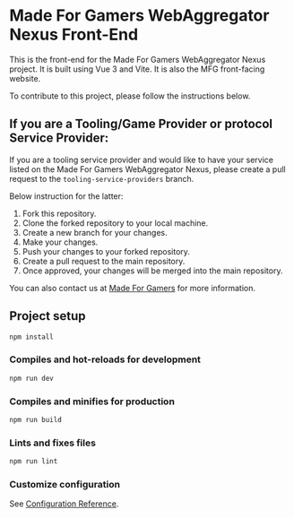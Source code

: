 # Made For Gamers WebAggregator Nexus Front-End

This is the front-end for the Made For Gamers WebAggregator Nexus project. It is built using Vue 3 and Vite.
It is also the MFG front-facing website. 

To contribute to this project, please follow the instructions below.

## If you are a Tooling/Game Provider or protocol Service Provider:
If you are a tooling service provider and would like to have your service listed on the Made For Gamers WebAggregator Nexus, please create a pull request to the `tooling-service-providers` branch.

Below instruction for the latter:

1. Fork this repository.
2. Clone the forked repository to your local machine.
3. Create a new branch for your changes.
4. Make your changes.
5. Push your changes to your forked repository.
6. Create a pull request to the main repository.
7. Once approved, your changes will be merged into the main repository.

You can also contact us at [Made For Gamers](https://mfg.gg) for more information.
  
## Project setup
```bash
npm install
```

### Compiles and hot-reloads for development
```bash
npm run dev
```

### Compiles and minifies for production
```bash
npm run build
```

### Lints and fixes files
```bash
npm run lint
```

### Customize configuration
See [Configuration Reference](https://vitejs.dev/config/).
 